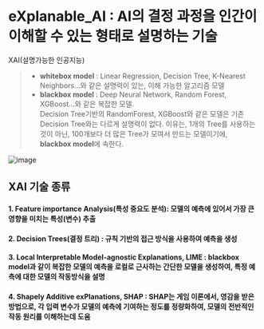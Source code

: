 # eXplanable_AI : AI의 결정 과정을 인간이 이해할 수 있는 형태로 설명하는 기술
XAI(설명가능한 인공지능)
> * **whitebox model** : Linear Regression, Decision Tree, K-Nearest Neighbors...와 같은 설명력이 있는, 이해 가능한 알고리즘 모델
> * **blackbox model** : Deep Neural Network, Random Forest, XGBoost...와 같은 복잡한 모델.     
Decision Tree기반의 RandomForest, XGBoost와 같은 모델은 기존 Decision Tree와는 다르게 설명력이 없다. 이유는, 1개의 Tree를 사용하는 것이 아닌, 100개보다 더 많은 Tree가 모여서 만드는 모델이기에, **blackbox model**에 속한다.

![image](https://github.com/minhyuk0914/eXplanable_AI/assets/90814001/3741b0f7-df3a-407a-a5bb-300220796159)

## XAI 기술 종류
#### 1. Feature importance Analysis(특성 중요도 분석): 모델의 예측에 있어서 가장 큰 영향을 미치는 특성(변수) 추출
#### 2. Decision Trees(결정 트리) : 규칙 기반의 접근 방식을 사용하여 예측을 생성
#### 3. Local Interpretable Model-agnostic Explanations, LIME : **blackbox model**과 같이 복잡한 모델의 예측을 로컬로 근사하는 간단한 모델을 생성하여, 특정 예측에 대한 모델의 작동방식을 설명
#### 4. Shapely Additive exPlanations, SHAP : SHAP는 게임 이론에서, 영감을 받은 방법으로, 각 입력 변수가 모델의 예측에 기여하는 정도를 정량화하여, 모델의 전반적인 작동 원리를 이해하는데 도움
